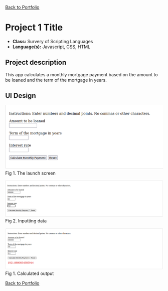 [Back to Portfolio](./)

Project 1 Title
===============

-   **Class:** Survery of Scripting Languages
-   **Language(s):** Javascript, CSS, HTML

## Project description

This app calculates a monthly mortgage payment based on the amount to be loaned and the term of the mortgage in years.

## UI Design

![screenshot](images/MortgageCalcApp.png)  
Fig 1. The launch screen


![screenshot](images/proj_1_screenshot_2.png)  
Fig 2. Inputting data


![screenshot](images/proj_1_screenshot_3.png)  
Fig 1. Calculated output

[Back to Portfolio](./)

